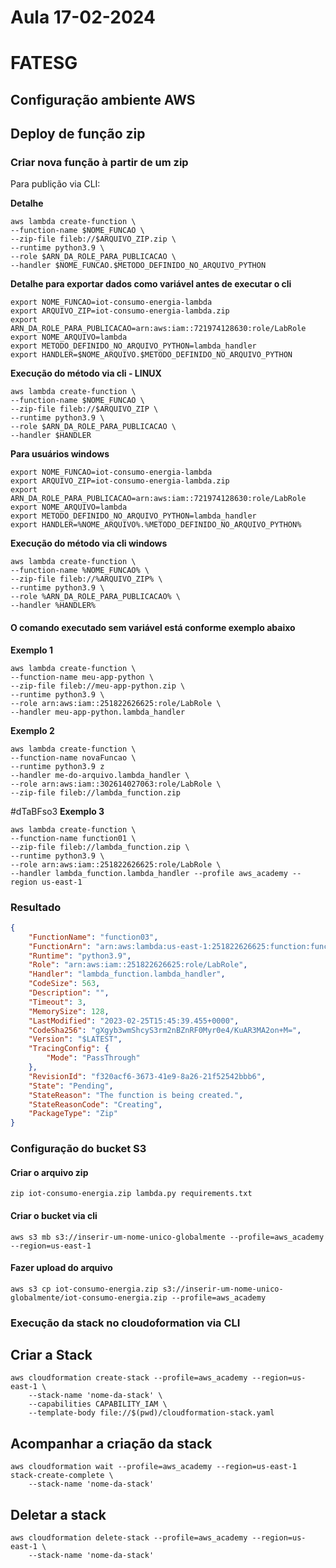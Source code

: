# Aula 17-02-2024

# FATESG

## Configuração ambiente AWS

## Deploy de função zip

### Criar nova função à partir de um zip

Para publição via CLI:

**Detalhe**
```shell
aws lambda create-function \
--function-name $NOME_FUNCAO \
--zip-file fileb://$ARQUIVO_ZIP.zip \
--runtime python3.9 \
--role $ARN_DA_ROLE_PARA_PUBLICACAO \
--handler $NOME_FUNCAO.$METODO_DEFINIDO_NO_ARQUIVO_PYTHON
```

**Detalhe para exportar dados como variável antes de executar o cli**
```shell
export NOME_FUNCAO=iot-consumo-energia-lambda
export ARQUIVO_ZIP=iot-consumo-energia-lambda.zip
export ARN_DA_ROLE_PARA_PUBLICACAO=arn:aws:iam::721974128630:role/LabRole
export NOME_ARQUIVO=lambda
export METODO_DEFINIDO_NO_ARQUIVO_PYTHON=lambda_handler
export HANDLER=$NOME_ARQUIVO.$METODO_DEFINIDO_NO_ARQUIVO_PYTHON
```

**Execução do método via cli - LINUX**
```shell
aws lambda create-function \
--function-name $NOME_FUNCAO \
--zip-file fileb://$ARQUIVO_ZIP \
--runtime python3.9 \
--role $ARN_DA_ROLE_PARA_PUBLICACAO \
--handler $HANDLER
```

**Para usuários windows**
```shell
export NOME_FUNCAO=iot-consumo-energia-lambda
export ARQUIVO_ZIP=iot-consumo-energia-lambda.zip
export ARN_DA_ROLE_PARA_PUBLICACAO=arn:aws:iam::721974128630:role/LabRole
export NOME_ARQUIVO=lambda
export METODO_DEFINIDO_NO_ARQUIVO_PYTHON=lambda_handler
export HANDLER=%NOME_ARQUIVO%.%METODO_DEFINIDO_NO_ARQUIVO_PYTHON%
```
**Execução do método via cli windows**
```shell
aws lambda create-function \
--function-name %NOME_FUNCAO% \
--zip-file fileb://%ARQUIVO_ZIP% \
--runtime python3.9 \
--role %ARN_DA_ROLE_PARA_PUBLICACAO% \
--handler %HANDLER%
```

#### O comando executado sem variável está conforme exemplo abaixo

**Exemplo 1**
```shell
aws lambda create-function \
--function-name meu-app-python \
--zip-file fileb://meu-app-python.zip \
--runtime python3.9 \
--role arn:aws:iam::251822626625:role/LabRole \
--handler meu-app-python.lambda_handler
```

**Exemplo 2**
```shell
aws lambda create-function \
--function-name novaFuncao \
--runtime python3.9 z
--handler me-do-arquivo.lambda_handler \
--role arn:aws:iam::302614027063:role/LabRole \
--zip-file fileb://lambda_function.zip
```
#dTaBFso3
**Exemplo 3**
```shell
aws lambda create-function \
--function-name function01 \
--zip-file fileb://lambda_function.zip \
--runtime python3.9 \
--role arn:aws:iam::251822626625:role/LabRole \
--handler lambda_function.lambda_handler --profile aws_academy --region us-east-1
```
### Resultado

```json
{
    "FunctionName": "function03",
    "FunctionArn": "arn:aws:lambda:us-east-1:251822626625:function:function03",
    "Runtime": "python3.9",
    "Role": "arn:aws:iam::251822626625:role/LabRole",
    "Handler": "lambda_function.lambda_handler",
    "CodeSize": 563,
    "Description": "",
    "Timeout": 3,
    "MemorySize": 128,
    "LastModified": "2023-02-25T15:45:39.455+0000",
    "CodeSha256": "gXgyb3wmShcyS3rm2nBZnRF0Myr0e4/KuAR3MA2on+M=",
    "Version": "$LATEST",
    "TracingConfig": {
        "Mode": "PassThrough"
    },
    "RevisionId": "f320acf6-3673-41e9-8a26-21f52542bbb6",
    "State": "Pending",
    "StateReason": "The function is being created.",
    "StateReasonCode": "Creating",
    "PackageType": "Zip"
}

```

### Configuração do bucket S3

#### Criar o arquivo zip

```shell
zip iot-consumo-energia.zip lambda.py requirements.txt
```

#### Criar o bucket via cli
```shell
aws s3 mb s3://inserir-um-nome-unico-globalmente --profile=aws_academy --region=us-east-1
```

#### Fazer upload do arquivo
```shell
aws s3 cp iot-consumo-energia.zip s3://inserir-um-nome-unico-globalmente/iot-consumo-energia.zip --profile=aws_academy
```

### Execução da stack no cloudoformation via CLI

## Criar a Stack
```shell
aws cloudformation create-stack --profile=aws_academy --region=us-east-1 \
    --stack-name 'nome-da-stack' \
    --capabilities CAPABILITY_IAM \
    --template-body file://$(pwd)/cloudformation-stack.yaml
```

## Acompanhar a criação da stack

```shell
aws cloudformation wait --profile=aws_academy --region=us-east-1 stack-create-complete \
    --stack-name 'nome-da-stack'
```

## Deletar a stack
```shell
aws cloudformation delete-stack --profile=aws_academy --region=us-east-1 \
    --stack-name 'nome-da-stack'
```
